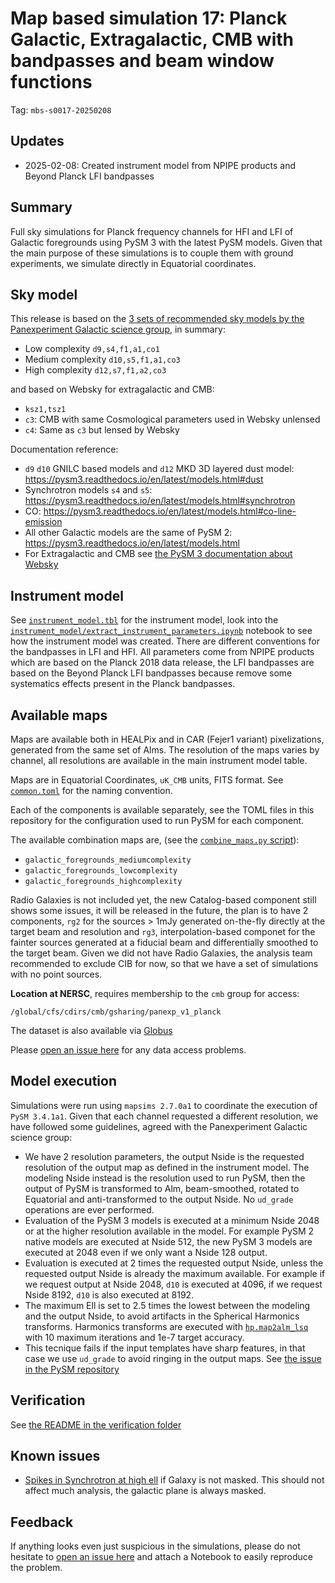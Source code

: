# Map based simulation 17: Planck Galactic, Extragalactic, CMB with bandpasses and beam window functions

Tag: `mbs-s0017-20250208`

## Updates

* 2025-02-08: Created instrument model from NPIPE products and Beyond Planck LFI bandpasses

## Summary

Full sky simulations for Planck frequency channels for HFI and LFI of Galactic foregrounds using PySM 3 with the latest PySM models. Given that the main purpose of these simulations is to couple them with ground experiments, we simulate directly in Equatorial coordinates.

## Sky model

This release is based on the [3 sets of recommended sky models by the Panexperiment Galactic science group](https://galsci.github.io/blog/2022/common-fiducial-sky/), in summary:

* Low complexity `d9,s4,f1,a1,co1`
* Medium complexity `d10,s5,f1,a1,co3`
* High complexity `d12,s7,f1,a2,co3`

and based on Websky for extragalactic and CMB:

* `ksz1,tsz1`
* `c3`: CMB with same Cosmological parameters used in Websky unlensed
* `c4`: Same as `c3` but lensed by Websky

Documentation reference:

* `d9` `d10` GNILC based models and `d12` MKD 3D layered dust model: https://pysm3.readthedocs.io/en/latest/models.html#dust
* Synchrotron models `s4` and `s5`: https://pysm3.readthedocs.io/en/latest/models.html#synchrotron
* CO: https://pysm3.readthedocs.io/en/latest/models.html#co-line-emission
* All other Galactic models are the same of PySM 2: https://pysm3.readthedocs.io/en/latest/models.html
* For Extragalactic and CMB see [the PySM 3 documentation about Websky](https://pysm3.readthedocs.io/en/latest/websky.html#websky)

## Instrument model

See [`instrument_model.tbl`](instrument_model/instrument_model.tbl) for the instrument model, look into the [`instrument_model/extract_instrument_parameters.ipynb`](instrument_model/extract_instrument_parameters.ipynb) notebook to see how the instrument model was created. There are different conventions for the bandpasses in LFI and HFI.
All parameters come from NPIPE products which are based on the Planck 2018 data release, the LFI bandpasses are based on the Beyond Planck LFI bandpasses because remove some systematics effects present in the Planck bandpasses.

## Available maps

Maps are available both in HEALPix and in CAR (Fejer1 variant) pixelizations, generated from the same set of Alms. The resolution of the maps varies by channel, all resolutions are available in the main instrument model table.

Maps are in Equatorial Coordinates, `uK_CMB` units, FITS format.
See [`common.toml`](common.toml) for the naming convention.

Each of the components is available separately, see the TOML files in this repository for the configuration used to run PySM for each component.

The available combination maps are, (see the [`combine_maps.py` script](combine_maps.py)):

* `galactic_foregrounds_mediumcomplexity`
* `galactic_foregrounds_lowcomplexity`
* `galactic_foregrounds_highcomplexity`

Radio Galaxies is not included yet, the new Catalog-based component still shows some issues, it will be released in the future, the plan is to have 2 components, `rg2` for the sources > 1mJy generated on-the-fly directly at the target beam and resolution and `rg3`, interpolation-based componet for the fainter sources generated at a fiducial beam and differentially smoothed to the target beam.
Given we did not have Radio Galaxies, the analysis team recommended to exclude CIB for now, so that we have a set of simulations with no point sources.

**Location at NERSC**, requires membership to the `cmb` group for access:

    /global/cfs/cdirs/cmb/gsharing/panexp_v1_planck

The dataset is also available via [Globus](https://app.globus.org/file-manager?origin_id=53b2a147-ae9d-4bbf-9d18-3b46d133d4bb&origin_path=%2Fpanexp_v1_planck%2F&two_pane=true)

Please [open an issue here](https://github.com/simonsobs/map_based_simulations/issues/new) for any data access problems.

## Model execution

Simulations were run using `mapsims 2.7.0a1` to coordinate the execution of `PySM 3.4.1a1`.
Given that each channel requested a different resolution, we have followed some guidelines, agreed with the Panexperiment Galactic science group:

* We have 2 resolution parameters, the output Nside is the requested resolution of the output map as defined in the instrument model. The modeling Nside instead is the resolution used to run PySM, then the output of PySM is transformed to Alm, beam-smoothed, rotated to Equatorial and anti-transformed to the output Nside. No `ud_grade` operations are ever performed.
* Evaluation of the PySM 3 models is executed at a minimum Nside 2048 or at the higher resolution available in the model. For example PySM 2 native models are executed at Nside 512, the new PySM 3 models are executed at 2048 even if we only want a Nside 128 output.
* Evaluation is executed at 2 times the requested output Nside, unless the requested output Nside is already the maximum available. For example if we request output at Nside 2048, `d10` is executed at 4096, if we request Nside 8192, `d10` is also executed at 8192.
* The maximum Ell is set to 2.5 times the lowest between the modeling and the output Nside, to avoid artifacts in the Spherical Harmonics transforms. Harmonics transforms are executed with [`hp.map2alm_lsq`](https://healpy.readthedocs.io/en/latest/generated/healpy.sphtfunc.map2alm_lsq.html) with 10 maximum iterations and 1e-7 target accuracy.
* This tecnique fails if the input templates have sharp features, in that case we use `ud_grade` to avoid ringing in the output maps. See [the issue in the PySM repository](https://github.com/galsci/pysm/issues/197)

## Verification

See [the README in the verification folder](verification/README.md)

## Known issues

* [Spikes in Synchrotron at high ell](https://github.com/CMB-S4/s4mapbasedsims/issues/29) if Galaxy is not masked. This should not affect much analysis, the galactic plane is always masked.

## Feedback

If anything looks even just suspicious in the simulations, please do not hesitate to [open an issue here](https://github.com/simonsobs/map_based_simulations/issues/new) and attach a Notebook to easily reproduce the problem.
